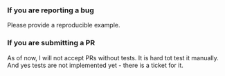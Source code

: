 ### If you are reporting a bug

Please provide a reproducible example.

### If you are submitting a PR

As of now, I will not accept PRs without tests. It is hard tot test it manually. And yes tests are not implemented yet - there is a ticket for it.
